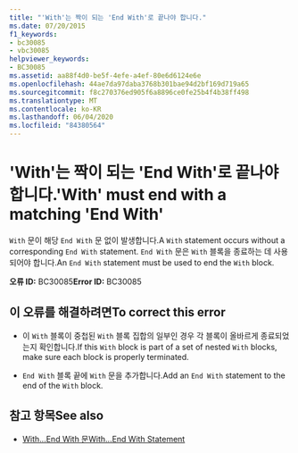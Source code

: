 ```yaml
---
title: "'With'는 짝이 되는 'End With'로 끝나야 합니다."
ms.date: 07/20/2015
f1_keywords:
- bc30085
- vbc30085
helpviewer_keywords:
- BC30085
ms.assetid: aa88f4d0-be5f-4efe-a4ef-80e6d6124e6e
ms.openlocfilehash: 44ae7da97daba3768b301bae94d2bf169d719a65
ms.sourcegitcommit: f8c270376ed905f6a8896ce0fe25b4f4b38ff498
ms.translationtype: MT
ms.contentlocale: ko-KR
ms.lasthandoff: 06/04/2020
ms.locfileid: "84380564"
---
```

# <a name="with-must-end-with-a-matching-end-with"></a><span data-ttu-id="f9867-102">'With'는 짝이 되는 'End With'로 끝나야 합니다.</span><span class="sxs-lookup"><span data-stu-id="f9867-102">'With' must end with a matching 'End With'</span></span>
<span data-ttu-id="f9867-103">`With` 문이 해당 `End With` 문 없이 발생합니다.</span><span class="sxs-lookup"><span data-stu-id="f9867-103">A `With` statement occurs without a corresponding `End With` statement.</span></span> <span data-ttu-id="f9867-104">`End With` 문은 `With` 블록을 종료하는 데 사용되어야 합니다.</span><span class="sxs-lookup"><span data-stu-id="f9867-104">An `End With` statement must be used to end the `With` block.</span></span>  
  
 <span data-ttu-id="f9867-105">**오류 ID:** BC30085</span><span class="sxs-lookup"><span data-stu-id="f9867-105">**Error ID:** BC30085</span></span>  
  
## <a name="to-correct-this-error"></a><span data-ttu-id="f9867-106">이 오류를 해결하려면</span><span class="sxs-lookup"><span data-stu-id="f9867-106">To correct this error</span></span>  
  
- <span data-ttu-id="f9867-107">이 `With` 블록이 중첩된 `With` 블록 집합의 일부인 경우 각 블록이 올바르게 종료되었는지 확인합니다.</span><span class="sxs-lookup"><span data-stu-id="f9867-107">If this `With` block is part of a set of nested `With` blocks, make sure each block is properly terminated.</span></span>  
  
- <span data-ttu-id="f9867-108">`End With` 블록 끝에 `With` 문을 추가합니다.</span><span class="sxs-lookup"><span data-stu-id="f9867-108">Add an `End With` statement to the end of the `With` block.</span></span>  
  
## <a name="see-also"></a><span data-ttu-id="f9867-109">참고 항목</span><span class="sxs-lookup"><span data-stu-id="f9867-109">See also</span></span>

- [<span data-ttu-id="f9867-110">With...End With 문</span><span class="sxs-lookup"><span data-stu-id="f9867-110">With...End With Statement</span></span>](../language-reference/statements/with-end-with-statement.md)
